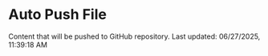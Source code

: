 # Auto Push File

Content that will be pushed to GitHub repository.
Last updated: 06/27/2025, 11:39:18 AM